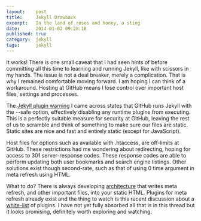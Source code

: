 ```yaml
---
layout:    post
title:     Jekyll Drawback
excerpt:   In the land of roses and honey, a sting
date:      2014-01-02 09:28:18
published: true
category:  jekyll
tags:      jekyll
---
```


It works! There is one small caveat that I had seen hints of before committing all this time to learning and running Jekyll, like with scissors in my hands. The issue is not a deal breaker, merely a complication. That is why I remained comfortable moving forward. I am hoping I can think of a workaround. Hosting at GitHub means I lose control over important host files, settings and processes.

The [Jekyll plugin warning][warning] I came across states that GitHub runs Jekyll with the --safe option, effectively disabling any runtime plugins from executing. This is a perfectly suitable measure for security at GitHub, leaving the rest of us to scramble and think of something to make sure our files are static. Static sites are nice and fast and entirely static (except for JavaScript).

Host files for options such as available with .htaccess, are off-limits at GitHub. These restrictions had me wondering about redirecting, hoping for access to 301 server-response codes. These response codes are able to perform updating both user bookmarks and search engine listings. Other solutions exist though second-rate, such as that of using 0 time argument in meta refresh using HTML.

What to do? There is always developing [architecture][architecture] that writes meta refresh, and other important files, into your static HTML. Plugins for meta refresh already exist and the thing to watch is this recent discussion about a [white-list][merged] of plugins. I have not yet fully absorbed all that is in this thread but it looks promising, definitely worth exploring and watching.

[warning]: http://jekyllrb.com/docs/plugins/
[architecture]: http://pixelcog.com/blog/2013/jekyll-from-scratch-core-architecture/
[merged]: https://github.com/jekyll/jekyll/pull/1657
